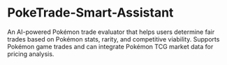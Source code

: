# PokeTrade-Smart-Assistant
 An AI-powered Pokémon trade evaluator that helps users determine fair trades based on Pokémon stats, rarity, and competitive viability. Supports Pokémon game trades and can integrate Pokémon TCG market data for pricing analysis.
